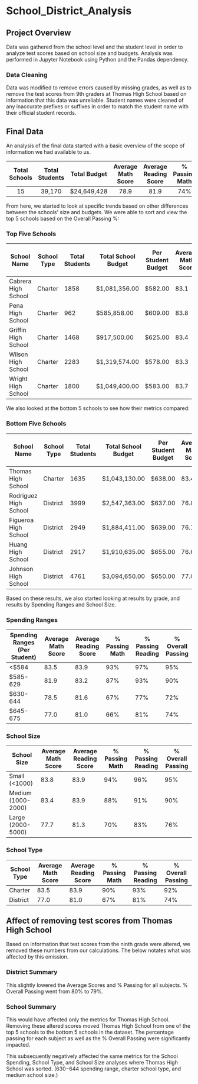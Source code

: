 # School_District_Analysis

## Project Overview
Data was gathered from the school level and the student level in order to analyze test scores based on school size and budgets.  Analysis was performed in Jupyter Notebook using Python and the Pandas dependency.

### Data Cleaning
Data was modified to remove errors caused by missing grades, as well as to remove the test scores from 9th graders at Thomas High School based on information that this data was unreliable.  Student names were cleaned of any inaccurate prefixes or suffixes in order to match the student name with their official student records.


## Final Data
An analysis of the final data started with a basic overview of the scope of information we had available to us.

| Total Schools | Total Students | Total Budget | Average Math Score | Average Reading Score | % Passing Math | % Passing Reading | % Overall Passing |
|:-------------:|:--------------:|:------------:|:------------------:|:---------------------:|:--------------:|:-----------------:|:-----------------:|
|       15      |     39,170     |  $24,649,428 |        78.9        |          81.9         |       74%      |        85%        |        79%        |

From here, we started to look at specific trends based on other differences between the schools' size and budgets.  We were able to sort and view the top 5 schools based on the Overall Passing %:

### Top Five Schools
| School Name         | School Type | Total Students | Total School Budget | Per Student Budget | Average Math Score | Average Reading Score | % Passing Math | % Passing Reading | % Overall Passing | Spending Ranges (Per Student) | School Size        |
|---------------------|-------------|----------------|---------------------|--------------------|--------------------|-----------------------|----------------|-------------------|-------------------|-------------------------------|--------------------|
| Cabrera High School | Charter     | 1858           | $1,081,356.00       | $582.00            | 83.1               | 84.0                  | 94%            | 97%               | 96%               | <$584                         | Medium (1000-2000) |
| Pena High School    | Charter     | 962            | $585,858.00         | $609.00            | 83.8               | 84.0                  | 95%            | 96%               | 95%               | $585-629                      | Small (<1000)      |
| Griffin High School | Charter     | 1468           | $917,500.00         | $625.00            | 83.4               | 83.8                  | 93%            | 97%               | 95%               | $585-629                      | Medium (1000-2000) |
| Wilson High School  | Charter     | 2283           | $1,319,574.00       | $578.00            | 83.3               | 84.0                  | 94%            | 97%               | 95%               | <$584                         | Large (2000-5000)  |
| Wright High School  | Charter     | 1800           | $1,049,400.00       | $583.00            | 83.7               | 84.0                  | 93%            | 97%               | 95%               | <$584                         | Medium (1000-2000) |

We also looked at the bottom 5 schools to see how their metrics compared:

### Bottom Five Schools
| School Name           | School Type | Total Students | Total School Budget | Per Student Budget | Average Math Score | Average Reading Score | % Passing Math | % Passing Reading | % Overall Passing | Spending Ranges (Per Student) | School Size        |
|-----------------------|-------------|----------------|---------------------|--------------------|--------------------|-----------------------|----------------|-------------------|-------------------|-------------------------------|--------------------|
| Thomas High School    | Charter     | 1635           | $1,043,130.00       | $638.00            | 83.4               | 83.9                  | 67%            | 70%               | 68%               | $630-644                      | Medium (1000-2000) |
| Rodriguez High School | District    | 3999           | $2,547,363.00       | $637.00            | 76.8               | 80.7                  | 66%            | 80%               | 73%               | $630-644                      | Large (2000-5000)  |
| Figueroa High School  | District    | 2949           | $1,884,411.00       | $639.00            | 76.7               | 81.2                  | 66%            | 81%               | 73%               | $630-644                      | Large (2000-5000)  |
| Huang High School     | District    | 2917           | $1,910,635.00       | $655.00            | 76.6               | 81.2                  | 66%            | 81%               | 74%               | $645-675                      | Large (2000-5000)  |
| Johnson High School   | District    | 4761           | $3,094,650.00       | $650.00            | 77.0               | 81.0                  | 66%            | 81%               | 74%               | $645-675                      | Large (2000-5000)  |

Based on these results, we also started looking at results by grade, and results by Spending Ranges and School Size.

### Spending Ranges
| Spending Ranges (Per Student) | Average Math Score | Average Reading Score | % Passing Math | % Passing Reading | % Overall Passing |
|-------------------------------|--------------------|-----------------------|----------------|-------------------|-------------------|
| <$584                         | 83.5               | 83.9                  | 93%            | 97%               | 95%               |
| $585-629                      | 81.9               | 83.2                  | 87%            | 93%               | 90%               |
| $630-644                      | 78.5               | 81.6                  | 67%            | 77%               | 72%               |
| $645-675                      | 77.0               | 81.0                  | 66%            | 81%               | 74%               |

### School Size
| School Size        | Average Math Score | Average Reading Score | % Passing Math | % Passing Reading | % Overall Passing |
|--------------------|--------------------|-----------------------|----------------|-------------------|-------------------|
| Small (<1000)      | 83.8               | 83.9                  | 94%            | 96%               | 95%               |
| Medium (1000-2000) | 83.4               | 83.9                  | 88%            | 91%               | 90%               |
| Large (2000-5000)  | 77.7               | 81.3                  | 70%            | 83%               | 76%               |

### School Type
| School Type | Average Math Score | Average Reading Score | % Passing Math | % Passing Reading | % Overall Passing |
|-------------|--------------------|-----------------------|----------------|-------------------|-------------------|
| Charter     | 83.5               | 83.9                  | 90%            | 93%               | 92%               |
| District    | 77.0               | 81.0                  | 67%            | 81%               | 74%               |


## Affect of removing test scores from Thomas High School
Based on information that test scores from the ninth grade were altered, we removed these numbers from our calculations.  The below notates what was affected by this omission.

### District Summary
This slightly lowered the Average Scores and % Passing for all subjects.  % Overall Passing went from 80% to 79%.

### School Summary
This would have affected only the metrics for Thomas High School.  Removing these altered scores moved Thomas High School from one of the top 5 schools to the bottom 5 schools in the dataset.  The percentage passing for each subject as well as the % Overall Passing were significantly impacted.

This subsequently negatively affected the same metrics for the School Spending, School Type, and School Size analyses where Thomas High School was sorted.  ($630-$644 spending range, charter school type, and medium school size.)
